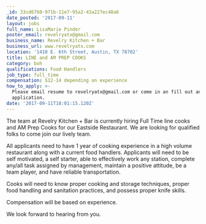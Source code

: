 ```yaml
---
_id: 33cd6760-971b-11e7-95a2-43a227ec48a6
date_posted: '2017-09-11'
layout: jobs
full_name: LisaMarie Pinder
poster_email: revelryatx@gmail.com
business_name: Revelry Kitchen + Bar
business_url: www.revelryatx.com
location: '1410 E. 6th Street, Austin, TX 78702'
title: LINE and AM PREP COOKS
category: boh
qualifications: Food Handlers
job_type: full_time
compensation: $12-14 depending on experience
how_to_apply: >-
  Please email resume to revelryatx@gmail.com or come in an fill out an
  application.
date: '2017-09-11T18:01:15.120Z'
---
```

The team at Revelry Kitchen + Bar is currently hiring Full Time line cooks and AM Prep Cooks for our Eastside Restaurant.  We are looking for qualified folks to come join our lively team.  

All applicants need to have 1 year of cooking experience in a high volume restaurant along with a current food handlers. Applicants will need to be self motivated, a self starter, able to effectively work any station, complete any/all task assigned by management, maintain a positive attitude, be a team player, and have reliable transportation.

Cooks will need to know proper cooking and storage techniques, proper food handling and sanitation practices, and possess proper knife skills.

Compensation will be based on experience. 

We look forward to hearing from you.
